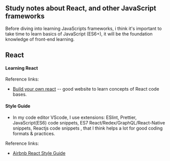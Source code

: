 ## Study notes about React, and other JavaScript frameworks

Before diving into learning JavaScripts frameworks, i think it's important to take time to learn basics of JavaScript (ES6+), it will be the foundation knowledge of front-end learning.  

## React 

#### Learning React
Reference links:

 * [Build your own react](https://pomb.us/build-your-own-react/) -- good website to learn concepts of React code bases.

#### Style Guide

 * In my code editor VScode, I use extensions: ESlint, Prettier, JavaScript(ES6) code snippets, ES7 React/Redex/GraphQL/React-Native snippets, Reactjs code snippets , that I think helps a lot for good coding formats & practices. 

Reference links:

 * [Airbnb React Style Guide](https://github.com/lin-123/javascript/tree/master/react) 
